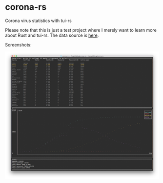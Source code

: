 # corona-rs
Corona virus statistics with tui-rs

Please note that this is just a test project where I merely want to learn more about Rust and tui-rs.
The data source is [here](https://github.com/CSSEGISandData/COVID-19/tree/master/csse_covid_19_data/csse_covid_19_time_series).

Screenshots:

![Large terminal](https://raw.githubusercontent.com/varjolintu/corona-rs/master/ss_large.png)
